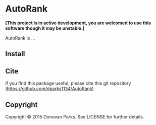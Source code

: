 # AutoRank

<b>[This project is in active development, you are welcomed to use this software though it may be unstable.]</b>

AutoRank is ...

## Install

## Cite

If you find this package useful, please cite this git repository (https://github.com/dparks1134/AutoRank)

## Copyright

Copyright © 2015 Donovan Parks. See LICENSE for further details.
